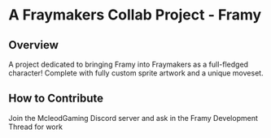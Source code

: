 # A Fraymakers Collab Project - Framy

## Overview
A project dedicated to bringing Framy into Fraymakers as a full-fledged character! Complete with fully custom sprite artwork and a unique moveset.

## How to Contribute
Join the McleodGaming Discord server and ask in the Framy Development Thread for work
